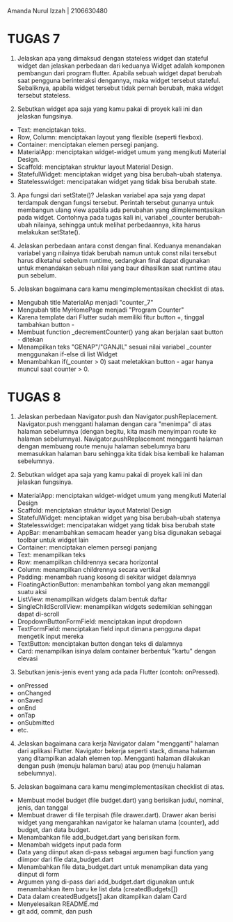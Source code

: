 Amanda Nurul Izzah | 2106630480

# TUGAS 7

1. Jelaskan apa yang dimaksud dengan stateless widget dan stateful widget dan jelaskan perbedaan dari keduanya
Widget adalah komponen pembangun dari program flutter. Apabila sebuah widget dapat berubah saat pengguna berinteraksi dengannya, maka widget tersebut stateful. Sebaliknya, apabila widget tersebut tidak pernah berubah, maka widget tersebut stateless.

2. Sebutkan widget apa saja yang kamu pakai di proyek kali ini dan jelaskan fungsinya.
- Text: menciptakan teks.
- Row, Column: menciptakan layout yang flexible (seperti flexbox).
- Container: menciptakan elemen persegi panjang.
- MaterialApp: menciptakan widget-widget umum yang mengikuti Material Design. 
- Scaffold: menciptakan struktur layout Material Design.
- StatefulWidget: menciptakan widget yang bisa berubah-ubah statenya.
- Statelesswidget: mencipatakan widget yang tidak bisa berubah state.

3. Apa fungsi dari setState()? Jelaskan variabel apa saja yang dapat terdampak dengan fungsi tersebut.
Perintah tersebut gunanya untuk membangun ulang view apabila ada perubahan yang diimplementasikan pada widget. Contohnya pada tugas kali ini, variabel _counter 
berubah-ubah nilainya, sehingga untuk melihat perbedaannya, kita harus melakukan setState().

4. Jelaskan perbedaan antara const dengan final.
Keduanya menandakan variabel yang nilainya tidak berubah namun untuk const nilai tersebut harus diketahui sebelum runtime, sedangkan final dapat digunakan untuk menandakan sebuah nilai yang baur dihasilkan saat runtime atau pun sebelum.

5. Jelaskan bagaimana cara kamu mengimplementasikan checklist di atas.
- Mengubah title MaterialAp menjadi "counter_7"
- Mengubah title MyHomePage menjadi "Program Counter"
- Karena template dari Flutter sudah memiliki fitur button +, tinggal tambahkan button -
- Membuat function _decrementCounter() yang akan berjalan saat button - ditekan
- Menampilkan teks "GENAP"/"GANJIL" sesuai nilai variabel _counter menggunakan if-else di list Widget 
- Menambahkan if(_counter > 0) saat meletakkan button - agar hanya muncul saat counter > 0.

# TUGAS 8
1. Jelaskan perbedaan Navigator.push dan Navigator.pushReplacement.
Navigator.push mengganti halaman dengan cara "menimpa" di atas halaman sebelumnya (dengan begitu, kita masih menyimpan route ke halaman sebelumnya). Navigator.pushReplacement mengganti halaman dengan membuang route menuju halaman sebelumnya baru memasukkan halaman baru sehingga kita tidak bisa kembali ke halaman sebelumnya.

2. Sebutkan widget apa saja yang kamu pakai di proyek kali ini dan jelaskan fungsinya.
- MaterialApp: menciptakan widget-widget umum yang mengikuti Material Design 
- Scaffold: menciptakan struktur layout Material Design
- StatefulWidget: menciptakan widget yang bisa berubah-ubah statenya
- Statelesswidget: mencipatakan widget yang tidak bisa berubah state
- AppBar: menambahkan semacam header yang bisa digunakan sebagai toolbar untuk widget lain
- Container: menciptakan elemen persegi panjang
- Text: menampilkan teks
- Row: menampilkan childrennya secara horizontal
- Column: menampilkan childrennya secara vertikal
- Padding: menambah ruang kosong di sekitar widget dalamnya
- FloatingActionButton: menambahkan tombol yang akan memanggil suatu aksi
- ListView: menampilkan widgets dalam bentuk daftar
- SingleChildScrollView: menampilkan widgets sedemikian sehinggan dapat di-scroll
- DropdownButtonFormField: menciptakan input dropdown
- TextFormField: menciptakan field input dimana pengguna dapat mengetik input mereka
- TextButton: menciptakan button dengan teks di dalamnya
- Card: menampilkan isinya dalam container berbentuk "kartu" dengan elevasi

3. Sebutkan jenis-jenis event yang ada pada Flutter (contoh: onPressed).
- onPressed
- onChanged
- onSaved
- onEnd
- onTap
- onSubmitted
- etc.

4. Jelaskan bagaimana cara kerja Navigator dalam "mengganti" halaman dari aplikasi Flutter.
Navigator bekerja seperti stack, dimana halaman yang ditampilkan adalah elemen top. Mengganti halaman dilakukan dengan push (menuju halaman baru) atau pop (menuju halaman sebelumnya).

5. Jelaskan bagaimana cara kamu mengimplementasikan checklist di atas.
- Membuat model budget (file budget.dart) yang berisikan judul, nominal, jenis, dan tanggal
- Membuat drawer di file terpisah (file drawer.dart).  Drawer akan berisi widget yang mengarahkan navigator ke halaman utama (counter),
add budget, dan data budget.
- Menambahkan file add_budget.dart yang berisikan form. 
- Menambah widgets input pada form
- Data yang diinput akan di-pass sebagai argumen bagi function yang diimpor dari file data_budget.dart
- Menambahkan file data_budget.dart untuk menampikan data yang diinput di form
- Argumen yang di-pass dari add_budget.dart digunakan untuk menambahkan item baru ke list data (createdBudgets[])
- Data dalam createdBudgets[] akan ditampilkan dalam Card
- Menyelesaikan README.md
- git add, commit, dan push